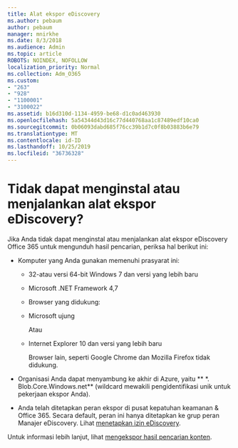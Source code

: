 ```yaml
---
title: Alat ekspor eDiscovery
ms.author: pebaum
author: pebaum
manager: mnirkhe
ms.date: 8/3/2018
ms.audience: Admin
ms.topic: article
ROBOTS: NOINDEX, NOFOLLOW
localization_priority: Normal
ms.collection: Adm_O365
ms.custom:
- "263"
- "928"
- "1100001"
- "3100022"
ms.assetid: b16d310d-1134-4959-be68-d1c0ad463930
ms.openlocfilehash: 5a54344d43d16c77d440768aa1c87489edf10ca0
ms.sourcegitcommit: 0b06093dabd685f76cc39b1d7c0f8b03883b6e79
ms.translationtype: MT
ms.contentlocale: id-ID
ms.lasthandoff: 10/25/2019
ms.locfileid: "36736328"
---
```

# <a name="cant-install-or-run-the-ediscovery-export-tool"></a>Tidak dapat menginstal atau menjalankan alat ekspor eDiscovery?

Jika Anda tidak dapat menginstal atau menjalankan alat ekspor eDiscovery Office 365 untuk mengunduh hasil pencarian, periksa hal berikut ini:
  
- Komputer yang Anda gunakan memenuhi prasyarat ini:

  - 32-atau versi 64-bit Windows 7 dan versi yang lebih baru

  - Microsoft .NET Framework 4,7

  - Browser yang didukung:

  - Microsoft ujung

    Atau

  - Internet Explorer 10 dan versi yang lebih baru

    Browser lain, seperti Google Chrome dan Mozilla Firefox tidak didukung.

- Organisasi Anda dapat menyambung ke akhir di Azure, yaitu ** \*. Blob.Core.Windows.net** (wildcard mewakili pengidentifikasi unik untuk pekerjaan ekspor Anda).

- Anda telah ditetapkan peran ekspor di pusat kepatuhan keamanan &amp; Office 365. Secara default, peran ini hanya ditetapkan ke grup peran Manajer eDiscovery. Lihat [menetapkan izin eDiscovery](https://docs.microsoft.com/office365/securitycompliance/assign-ediscovery-permissions).

Untuk informasi lebih lanjut, lihat [mengekspor hasil pencarian konten](https://docs.microsoft.com/office365/securitycompliance/export-search-results).
  